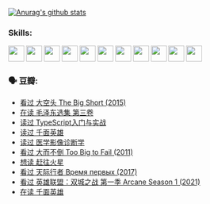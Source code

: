 
[![Anurag's github stats](https://github-readme-stats.vercel.app/api?username=w940853815)](https://github.com/anuraghazra/github-readme-stats)

### Skills:

<code><img height="32" src="https://cdn.jsdelivr.net/npm/simple-icons@v5/icons/python.svg"></code>
<code><img height="32" src="https://cdn.jsdelivr.net/npm/simple-icons@v5/icons/javascript.svg"></code>
<code><img height="32" src="https://cdn.jsdelivr.net/npm/simple-icons@v5/icons/django.svg"></code>
<code><img height="32" src="https://cdn.jsdelivr.net/npm/simple-icons@v5/icons/flask.svg"></code>
<code><img height="32" src="https://cdn.jsdelivr.net/npm/simple-icons@v5/icons/vuetify.svg"></code>
<code><img height="32" src="https://cdn.jsdelivr.net/npm/simple-icons@v5/icons/git.svg"></code>
<code><img height="32" src="https://cdn.jsdelivr.net/npm/simple-icons@v5/icons/docker.svg"></code>
<code><img height="32" src="https://cdn.jsdelivr.net/npm/simple-icons@v5/icons/postgresql.svg"></code>
<code><img height="32" src="https://cdn.jsdelivr.net/npm/simple-icons@v5/icons/elasticsearch.svg"></code>
<code><img height="32" src="https://cdn.jsdelivr.net/npm/simple-icons@v5/icons/macos.svg"></code>
<code><img height="32" src="https://cdn.jsdelivr.net/npm/simple-icons@v5/icons/linux.svg"></code>

### 🗣 豆瓣:

<!-- DOUBAN-ACTIVITIES:START -->
- [看过 大空头 The Big Short‎ (2015)](https://www.douban.com/people/136069238/status/3684552601/?_i=39217737)
- [在读 毛泽东选集 第三卷](https://www.douban.com/people/136069238/status/3684195205/?_i=39217737)
- [读过 TypeScript入门与实战](https://www.douban.com/people/136069238/status/3684185937/?_i=39217737)
- [读过 千面英雄](https://www.douban.com/people/136069238/status/3684185774/?_i=39217737)
- [读过 医学影像诊断学](https://www.douban.com/people/136069238/status/3677621058/?_i=39217737)
- [看过 大而不倒 Too Big to Fail‎ (2011)](https://www.douban.com/people/136069238/status/3676265621/?_i=39217737)
- [想读 赶往火星](https://www.douban.com/people/136069238/status/3669051189/?_i=39217737)
- [看过 天际行者 Время первых‎ (2017)](https://www.douban.com/people/136069238/status/3669036721/?_i=39217737)
- [看过 英雄联盟：双城之战 第一季 Arcane Season 1‎ (2021)](https://www.douban.com/people/136069238/status/3668451978/?_i=39217737)
- [在读 千面英雄](https://www.douban.com/people/136069238/status/3663940890/?_i=39217737)
<!-- DOUBAN-ACTIVITIES:END -->
<!--
**w940853815/w940853815** is a ✨ _special_ ✨ repository because its `README.md` (this file) appears on your GitHub profile.

Here are some ideas to get you started:

- 🔭 I’m currently working on ...
- 🌱 I’m currently learning ...
- 👯 I’m looking to collaborate on ...
- 🤔 I’m looking for help with ...
- 💬 Ask me about ...
- 📫 How to reach me: ...
- 😄 Pronouns: ...
- ⚡ Fun fact: ...
-->
